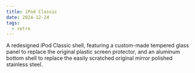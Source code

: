 ```yaml
---
title: iPod Classic
date: 2024-12-24
tags:
  - retro
---
```


A redesigned iPod Classic shell, featuring a custom-made tempered glass panel to replace the original plastic screen protector, and an aluminum bottom shell to replace the easily scratched original mirror polished stainless steel.

<!--more-->
